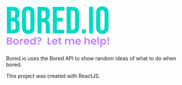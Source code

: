 <img src="./src/assets/logo.svg" alt="Bored.io"></img>


Bored.io uses the Bored API to show random ideas of what to do when bored.

This project was created with ReactJS.

